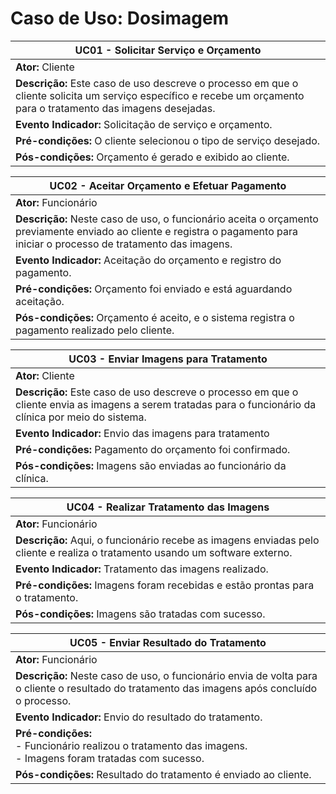 # Caso de Uso: Dosimagem

| **UC01 - Solicitar Serviço e Orçamento** |
|---|
| **Ator:** Cliente |
| **Descrição:** Este caso de uso descreve o processo em que o cliente solicita um serviço específico e recebe um orçamento para o tratamento das imagens desejadas. |
| **Evento Indicador:** Solicitação de serviço e orçamento. |
| **Pré-condições:**  O cliente selecionou o tipo de serviço desejado. |
| **Pós-condições:** Orçamento é gerado e exibido ao cliente. |

| **UC02 - Aceitar Orçamento e Efetuar Pagamento** |
|---|
| **Ator:** Funcionário |
| **Descrição:** Neste caso de uso, o funcionário aceita o orçamento previamente enviado ao cliente e registra o pagamento para iniciar o processo de tratamento das imagens. |
| **Evento Indicador:** Aceitação do orçamento e registro do pagamento. |
| **Pré-condições:**  Orçamento foi enviado e está aguardando aceitação. |
| **Pós-condições:** Orçamento é aceito, e o sistema registra o pagamento realizado pelo cliente. |

| **UC03 - Enviar Imagens para Tratamento** |
|---|
| **Ator:** Cliente |
| **Descrição:** Este caso de uso descreve o processo em que o cliente envia as imagens a serem tratadas para o funcionário da clínica por meio do sistema. |
| **Evento Indicador:** Envio das imagens para tratamento |
| **Pré-condições:**  Pagamento do orçamento foi confirmado. |
| **Pós-condições:** Imagens são enviadas ao funcionário da clínica. |

| **UC04 - Realizar Tratamento das Imagens** |
|---|
| **Ator:** Funcionário |
| **Descrição:** Aqui, o funcionário recebe as imagens enviadas pelo cliente e realiza o tratamento usando um software externo. |
| **Evento Indicador:** Tratamento das imagens realizado. |
| **Pré-condições:**  Imagens foram recebidas e estão prontas para o tratamento. |
| **Pós-condições:** Imagens são tratadas com sucesso. |

| **UC05 - Enviar Resultado do Tratamento** |
|---|
| **Ator:** Funcionário |
| **Descrição:** Neste caso de uso, o funcionário envia de volta para o cliente o resultado do tratamento das imagens após concluído o processo. |
| **Evento Indicador:** Envio do resultado do tratamento. |
| **Pré-condições:** <br> - Funcionário realizou o tratamento das imagens. <br> - Imagens foram tratadas com sucesso. |
| **Pós-condições:** Resultado do tratamento é enviado ao cliente. |

